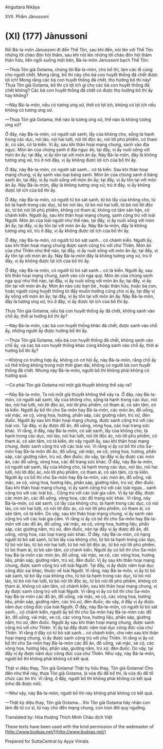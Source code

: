  

Aṅguttara Nikāya

XVII. Phẩm Jànussoni

# (XI) (177) Jànussoni

Rồi Bà-la-môn Jànussoni đi đến Thế Tôn, sau khi đến, nói lên với Thế Tôn những lời chào đón hỏi thăm, sau khi nói lên những lời chào đón hỏi thăm thân hữu, liền ngồi xuống một bên, Bà-la-môn Jànussoni bạch Thế Tôn:

—Thưa Tôn giả Gotama, chúng tôi Bà-la-môn, cho bố thí, làm các lễ cúng cho người chết. Mong rằng, bố thí này cho bà con huyết thống đã chết được lợi ích! Mong rằng các bà con huyết thống đã chết, thọ hưởng bố thí này! Thưa Tôn giả Gotama, bố thí có lợi ích gì cho các bà con huyết thống đã chết không? Các bà con huyết thống đã chết có được thọ hưởng bố thí ấy hay không?

—Này Bà-la-môn, nếu có tương ưng xứ, thời có lợi ích, không có lợi ích nếu không có tương ưng xứ.

—Thưa Tôn giả Gotama, thế nào là tương ưng xứ, thế nào là không tương ưng xứ?

Ở đây, này Bà-la-môn, có người sát sanh, lấy của không cho, sống tà hạnh trong các dục, nói láo, nói hai lưỡi, nói lời độc ác, nói lời phù phiếm, có tham ái, có sân, có tà kiến. Vị ấy, sau khi thân hoại mạng chung, sanh vào địa ngục. Món ăn của chúng sanh ở địa ngục ăn, tại đấy, vị ấy nuôi sống với món ăn ấy; tại đấy, vị ấy tồn tại với món ăn ấy. Này Bà-la-môn, đây là không tương ưng xứ, trú ở nơi đây, vị ấy không được lợi ích của bố thí ấy.

Ở đây, này Bà-la-môn, có người sát sanh... có tà kiến. Sau khi thân hoại mạng chung, vị ấy sanh vào loại bàng sanh. Món ăn của chúng sanh ở bàng sanh ăn, tại đấy, vị ấy nuôi sống với món ăn ấy; tại đấy, vị ấy tồn tại với món ăn ấy. Này Bà-la-môn, đây là không tương ưng xứ; trú ở đây, vị ấy không được lợi ích của bố thí ấy.

Ở đây, này Bà-la-môn, có người từ bỏ sát sanh, từ bỏ lấy của không cho, từ bỏ tà hạnh trong các dục, từ bỏ nói láo, từ bỏ nói hai lưỡi, từ bỏ nói lời độc ác, từ bỏ nói lời phù phiếm, không có tham ái, không có tâm sân hận, có chánh kiến. Người ấy, sau khi thân hoại mạng chung, sanh cộng trú với loài Người. Món ăn của loài người như thế nào, tại đấy, vị ấy nuôi sống với món ăn ấy; tại đấy, vị ấy tồn tại với món ăn ấy. Này Bà-la-môn, đây là không tương ưng xứ, trú ở đây, vị ấy không được lợi ích của bố thí ấy.

Ở đây, này Bà-la-môn, có người từ bỏ sát sanh... có chánh kiến. Người ấy, sau khi thân hoại mạng chung được sanh cộng trú với chư Thiên. Món ăn của chư Thiên như thế nào, tại đấy, vị ấy nuôi sống với món ăn ấy; tại đấy, vị ấy tồn tại với món ăn ấy. Này Bà-la-môn đây là không tương ưng xứ, trú ở đây, vị ấy không được lợi ích của bố thí ấy.

Ở đây, này Bà-la-môn, có người từ bỏ sát sanh... có tà kiến. Người ấy, sau khi thân hoại mạng chung, sanh vào cõi ngạ quỷ. Món ăn của chúng sanh ngạ quỷ như thế nào, tại đấy, vị ấy nuôi sống với món ăn ấy; tại đấy, vị ấy tồn tại với món ăn ấy. Món ăn nào các bạn bè , hoặc thân hữu, hoặc bà con, hoặc người cùng huyết thống từ đấy muốn hướng cúng cho vị ấy, tại đấy vị ấy sống với món ăn ấy; tại đấy, vị ấy tồn tại với món ăn ấy. Này Bà-la-môn, đây là tương ưng xứ, trú ở đây, vị ấy được lợi ích của bố thí ấy.

Thưa Tôn giả Gotama, nếu bà con huyết thống ấy đã chết, không sanh vào chỗ ấy, thời ai hưởng bố thí ấy?

—Này Bà-la-môn, các bà con huyết thống khác đã chết, được sanh vào chỗ ấy, những người ấy được hưởng bố thí ấy.

—Thưa Tôn giả Gotama, nếu bà con huyết thống đã chết, không sanh vào chỗ ấy, và các bà con huyết thống khác cũng không sanh vào chỗ ấy, thời ai hưởng bố thí ấy?

—Không có trường hợp ấy, không có cơ hội ấy, này Bà-la-môn, rằng chỗ ấy có thể trống không trong một thời gian dài, không có người bà con huyết thống đã chết. Nhưng này Bà-la-môn, người bố thí không phải không có hưởng quả.

—Có phải Tôn giả Gotama nói một giả thuyết không thể xảy ra?

—Này Bà-la-môn, Ta nói một giả thuyết không thể xảy ra. Ở đây, này Bà-la-môn, có người sát sanh, lấy của không cho, sống tà hạnh trong các dục, nói láo, nói hai lưỡi, nói lời độc ác, nói lời phù phiếm, có tham ái, có sân tâm, có tà kiến. Người ấy bố thí cho Sa-môn hay Bà-la-môn, các món ăn, đồ uống, vải mặc, xe cộ, vòng hoa, hương, phấn sáp, các giường nằm, trú xứ, đèn đuốc. Người ấy sau khi thân hoại mạng chung, được sanh cộng trú với các loài voi. Tại đây, vị ấy được đồ ăn, đồ uống, vòng hoa, các loại trang sức khác. Vì rằng, ở đây, này Bà-la-môn, có sát sanh, lấy của không cho, tà hạnh trong các dục, nói láo, nói hai lưỡi, nói lời độc ác, nói lời phù phiếm, có tham ái, có sân tâm, có tà kiến, do vậy người ấy, sau khi thân hoại mạng chung, được sanh cộng trú với các loài voi. Vì rằng vị ấy có bố thí cho Sa-môn hay Bà-la-môn đồ ăn, đồ uống, vải mặc, xe cộ, vòng hoa, hương, phấn sáp, các giường nằm, trú xứ, đèn đuốc; do vậy, tại đấy vị ấy được các món ăn, các đồ uống, vòng hoa, các đồ trang sức khác. Ở đây, này Bà-la-môn, có người sát sanh, lấy của không cho, tà hạnh trong các dục, nói láo, nói hai lưỡi, nói lời độc ác, nói lời phù phiếm, có tham ái, có sân tâm, có tà kiến. Người ấy có bố thí cho Sa-môn hay Bà-la-môn, các món ăn, đồ uống, vải mặc, xe cộ, vòng hoa, hương liệu, phấn sáp, giường nằm, trú xứ, đèn đuốc. Sau khi thân hoại mạng chung, vị ấy sanh cộng trú với các loài ngựa... sanh cộng trú với các loài bò... Cộng trú với các loài gia cầm. Vị ấy tại đấy, được các món ăn, các đồ uống, vòng hoa, các đồ trang sức khác. Vì rằng, này Bà-la-môn, có sát sanh, có lấy của không cho, tà hạnh trong các dục, có nói láo, có nói hai lưỡi, có nói lời độc ác, có nói lời phù phiếm, có tham ái, có sân tâm, có tà kiến. Do vậy, sau khi thân hoại mạng chung, vị ấy sanh vào cộng trú với các loài gia cầm. Vì rằng vị ấy có bố thí cho Sa-môn hay Bà-la-môn với các đồ ăn, đồ uống, vải mặc, xe cộ, vòng hoa, hương liệu, phấn sáp, các giường nằm, trú xứ, đèn đuốc, nên tại đấy vị ấy được đồ ăn, đồ uống, vòng hoa, các loại trang sức khác. Ở đây, này Bà-la-môn, có hạng người từ bỏ sát sanh, từ bỏ lấy của không cho, từ bỏ tà hạnh trong các dục, từ bỏ nói láo, từ bỏ nói hai lưỡi, từ bỏ nói lời độc ác, từ bỏ nói lời phù phiếm, từ bỏ tham ái, từ bỏ sân tâm, có chánh kiến. Người ấy có bố thí cho Sa-môn hay Bà-la-môn các món ăn, đồ uống, vải mặc, xe cộ, các vòng hoa, hương liệu, phấn sáp, giường nằm, trú xứ, đèn đuốc. Vị ấy sau khi thân hoại mạng chung, được sanh cộng trú với loài Người. Tại đấy, vị ấy được năm loại dục công đức sai khác, thuộc về loài Người. Vì rằng, này Bà-la-môn, vị ấy từ bỏ sát sanh, từ bỏ lấy của không cho, từ bỏ tà hạnh trong các dục, từ bỏ nói láo, từ bỏ nói hai lưỡi, từ bỏ nói lời độc ác, từ bỏ nói lời phù phiếm, không có tham ái, không có sân tâm, có chánh kiến, sau khi thân hoại mạng chung, vị ấy được sanh cộng trú với loài Người. Vì rằng vị ấy có bố thí cho Sa-môn hay Bà-la-môn các đồ ăn, đồ uống, vải mặc, xe cộ, các vòng hoa, hương liệu, phấn sáp, giường nằm, các trú xứ, đèn đuốc; do vậy, ở đấy vị ấy được năm dục công đức của loài Người. Ở đây, này Bà-la-môn, có người từ bỏ sát sanh... có chánh kiến, người ấy bố thí cho Sa-môn hay Bà-la-môn các đồ ăn, đồ uống, vải mặc, xe cộ, các vòng hoa, hương liệu, phấn sáp, giường nằm, trú xứ, đèn đuốc. Người ấy sau khi thân hoại mạng chung, được sanh cộng trú với chư Thiên. Vị ấy tại đấy được năm loại dục công đức của chư Thiên. Vì rằng ở đây có từ bỏ sát sanh... có chánh kiến, cho nên sau khi thân hoại mạng chung, vị ấy được sanh cộng trú với chư Thiên. Vì rằng vị ấy có bố thí cho Sa-môn hay Bà-la-môn các đồ ăn, đồ uống, vải mặc, xe cộ, các vòng hoa, hương liệu, phấn sáp, giường nằm, trú xứ, đèn đuốc. Do vậy, tại đấy vị ấy được năm dục công đức của chư Thiên. Như vậy, này Bà-la-môn, người bố thí không phải không có kết quả.

Thật vi diệu thay, Tôn giả Gotama! Thật hy hữu thay, Tôn giả Gotama! Cho đến như thế này, thưa Tôn giả Gotama, là vừa đủ để bố thí, là vừa đủ để tổ chức các tín thí. Vì rằng, ở đấy, người bố thí không phải không có kết quả (như đã được nói).

—Như vậy, này Bà-la-môn, người bố thí này không phải không có kết quả.

—Thật kỳ diệu thay, Tôn giả Gotama... Xin Tôn giả Gotama hãy nhận con làm đệ tử cư sĩ, từ nay cho đến mạng chung, con trọn đời quy ngưỡng.

Translated by: Hòa thượng Thích Minh Châu dịch Việt

These texts have been used with the kind permission of the webmaster of [http://www.budsas.net/](http://www.budsas.net/)

Prepared for SuttaCentral by Ayya Vimala.